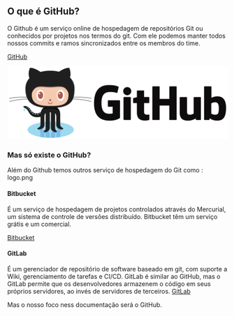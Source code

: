 ## O que é GitHub?

O Github é um serviço online de hospedagem de repositórios Git ou conhecidos por projetos nos termos do git. Com ele podemos manter todos nossos commits e ramos sincronizados entre os membros do time.

[GitHub](https://github.com/) 

![Logo do GitHub](../images/github/oqueegit/logo.png)


### Mas só existe o GitHub?

Além do Github temos outros serviço de hospedagem do Git como : 
logo.png

#### Bitbucket 
É um serviço de hospedagem de projetos controlados através do Mercurial, um sistema de controle de versões distribuído. Bitbucket têm um serviço grátis e um comercial.

[Bitbucket](https://bitbucket.org/) 


#### GitLab 
É um gerenciador de repositório de software baseado em git, com suporte a Wiki, gerenciamento de tarefas e CI/CD. GitLab é similar ao GitHub, mas o GitLab permite que os desenvolvedores armazenem o código em seus próprios servidores, ao invés de servidores de terceiros. 
[GitLab](https://gitlab.com/explore) 

Mas o nosso foco ness documentação será o GitHub.